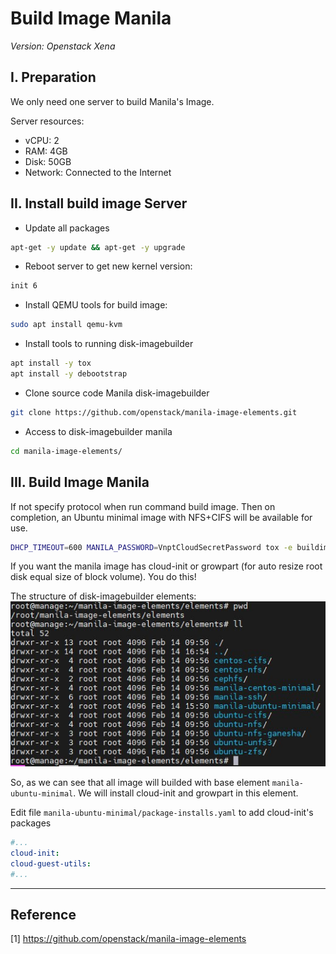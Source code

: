 # Build Image Manila

*Version: Openstack Xena* 

## I. Preparation

We only need one server to build Manila's Image.

Server resources:
- vCPU: 2
- RAM: 4GB
- Disk: 50GB
- Network: Connected to the Internet

## II. Install build image Server
- Update all packages
```sh
apt-get -y update && apt-get -y upgrade
```

- Reboot server to get new kernel version:
```sh
init 6
```

- Install QEMU tools for build image:
```sh
sudo apt install qemu-kvm
```

- Install tools to running disk-imagebuilder
```sh
apt install -y tox
apt install -y debootstrap
```

- Clone source code Manila disk-imagebuilder
```sh
git clone https://github.com/openstack/manila-image-elements.git
```

- Access to disk-imagebuilder manila
```sh
cd manila-image-elements/
```

## III. Build Image Manila

If not specify protocol when run command build image. Then on completion, an Ubuntu minimal image with NFS+CIFS will be available for use.

```sh
DHCP_TIMEOUT=600 MANILA_PASSWORD=VnptCloudSecretPassword tox -e buildimage
```

If you want the manila image has cloud-init or growpart (for auto resize root disk equal size of block volume). You do this!

The structure of disk-imagebuilder elements:
![image](images/manila-build-image.jpg)

So, as we can see that all image will builded with base element `manila-ubuntu-minimal`.
We will install cloud-init and growpart in this element.

Edit file `manila-ubuntu-minimal/package-installs.yaml` to add cloud-init's packages
```yml
#...
cloud-init:
cloud-guest-utils:
#...
```


---
## Reference

[1] https://github.com/openstack/manila-image-elements
